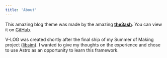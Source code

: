 ```yaml
---
title: 'About'
---
```


<!--
This content will be displayed at the top of the index page.
You can leave this empty if you don’t want to show any content.
-->

This amazing blog theme was made by the amazing [**the3ash**](https://github.com/the3ash). You can view it on [GitHub](https://github.com/the3ash/astro-chiri).

V-LOG was created shortly after the final ship of my Summer of Making project ([libsim](https://github.com/vempr/libsim)). I wanted to give my thoughts on the experience and chose to use Astro as an opportunity to learn this framework.